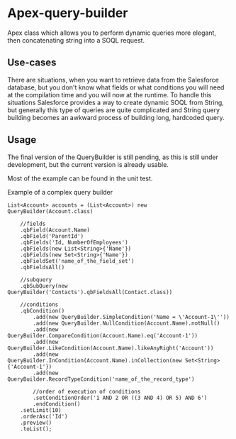# Apex-query-builder
Apex class which allows you to perform dynamic queries more elegant, then concatenating string into a SOQL request.

## Use-cases
There are situations, when you want to retrieve data from the Salesforce database, but you don't know what fields or what conditions you will need at the compilation time and you will now at the runtime. To handle this situations Salesforce provides a way to create dynamic SOQL from String, but generally this type of queries are quite complicated and String query building becomes an awkward process of building long, hardcoded query.

## Usage
The final version of the QueryBuilder is still pending, as this is still under development, but the current version is already usable.

Most of the example can be found in the unit test.

Example of a complex query builder
```Apex
List<Account> accounts = (List<Account>) new QueryBuilder(Account.class)

    //fields
    .qbField(Account.Name)
    .qbField('ParentId')
    .qbFields('Id, NumberOfEmployees')
    .qbFields(new List<String>{'Name'})
    .qbFields(new Set<String>{'Name'})
    .qbFieldSet('name_of_the_field_set')
    .qbFieldsAll()
    
    //subquery
    .qbSubQuery(new QueryBuilder('Contacts').qbFieldsAll(Contact.class))
    
    //conditions
    .qbCondition()
        .add(new QueryBuilder.SimpleCondition('Name = \'Account-1\''))
        .add(new QueryBuilder.NullCondition(Account.Name).notNull()
        .add(new QueryBuilder.CompareCondition(Account.Name).eq('Account-1'))
        .add(new QueryBuilder.LikeCondition(Account.Name).likeAnyRight('Account'))
        .add(new QueryBuilder.InCondition(Account.Name).inCollection(new Set<String> {'Account-1'})
        .add(new QueryBuilder.RecordTypeCondition('name_of_the_record_type')
        
        //order of execution of conditions
        .setConditionOrder('1 AND 2 OR ((3 AND 4) OR 5) AND 6')
        .endCondition()
    .setLimit(10)
    .orderAsc('Id')
    .preview()
    .toList();
```

